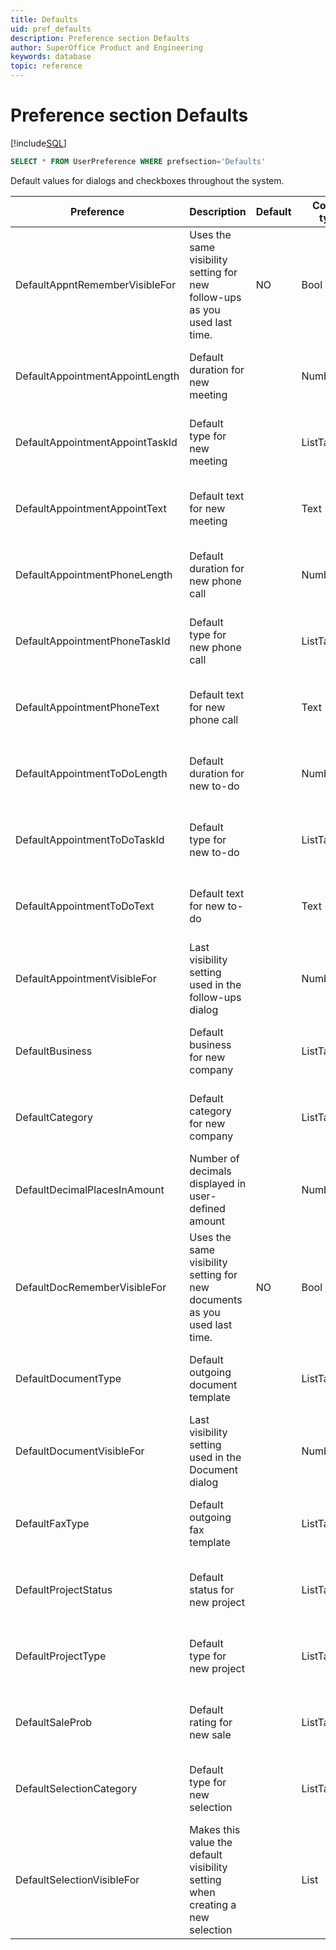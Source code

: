 ```yaml
---
title: Defaults
uid: pref_defaults
description: Preference section Defaults
author: SuperOffice Product and Engineering
keywords: database
topic: reference
---
```


# Preference section Defaults

[!include[SQL](./includes/to-view-pref.md)]

```SQL
SELECT * FROM UserPreference WHERE prefsection='Defaults'
```

Default values for dialogs and checkboxes throughout the system.

| Preference | Description | Default | Control type | Access |
|---|---|---|---|---|
| DefaultAppntRememberVisibleFor | Uses the same visibility setting for new follow-ups as you used last time. |  NO | Bool|  Admin, Crm, Admin users, Wizard |
| DefaultAppointmentAppointLength | Default duration for new meeting | | Number|  Admin, Crm, Admin users, Wizard |
| DefaultAppointmentAppointTaskId | Default type for new meeting | | ListTableRef|  Admin, Crm, Admin users, Wizard |
| DefaultAppointmentAppointText | Default text for new meeting | | Text|  Admin, Crm, Admin users, Wizard |
| DefaultAppointmentPhoneLength | Default duration for new phone call | | Number|  Admin, Crm, Admin users, Wizard |
| DefaultAppointmentPhoneTaskId | Default type for new phone call | | ListTableRef|  Admin, Crm, Admin users, Wizard |
| DefaultAppointmentPhoneText | Default text for new phone call | | Text  | Admin, Crm, Admin users, Wizard |
| DefaultAppointmentToDoLength | Default duration for new to-do | | Number |  Admin, Crm, Admin users, Wizard |
| DefaultAppointmentToDoTaskId | Default type for new to-do | | ListTableRef |  Admin, Crm, Admin users, Wizard |
| DefaultAppointmentToDoText | Default text for new to-do | | Text |  Admin, Crm, Admin users, Wizard |
| DefaultAppointmentVisibleFor | Last visibility setting used in the follow-ups dialog | | Number|  Wizard |
| DefaultBusiness | Default business for new company | | ListTableRef| Admin, Crm, Admin users, Wizard |
| DefaultCategory | Default category for new company | | ListTableRef |  Admin, Crm, Admin users, Wizard |
| DefaultDecimalPlacesInAmount | Number of decimals displayed in user-defined amount | | Number|  Wizard |
| DefaultDocRememberVisibleFor | Uses the same visibility setting for new documents as you used last time. | NO | Bool|  Admin, Crm, Admin users, Wizard |
| DefaultDocumentType | Default outgoing document template | | ListTableRef |  Admin, Crm, Admin users, Wizard |
| DefaultDocumentVisibleFor | Last visibility setting used in the Document dialog | | Number|  Wizard |
| DefaultFaxType | Default outgoing fax template | | ListTableRef |  Admin, Crm, Admin users, Wizard |
| DefaultProjectStatus | Default status for new project | | ListTableRef|  Admin, Crm, Admin users, Wizard |
| DefaultProjectType | Default type for new project | | ListTableRef|  Admin, Crm, Admin users, Wizard |
| DefaultSaleProb | Default rating for new sale | | ListTableRef|  Admin, Crm, Admin users, Wizard |
| DefaultSelectionCategory | Default type for new  selection | | ListTableRef|  Admin, Crm, Admin users, Wizard |
| DefaultSelectionVisibleFor | Makes this value the default visibility setting when creating a new selection | | List| Admin, Crm, Admin users, Wizard |
